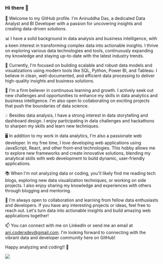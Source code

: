 <div data-iframe-width="150" data-iframe-height="270" data-share-badge-id="4beb8d40-457d-4b53-9044-ee8eabeb3f5e" data-share-badge-host="https://www.credly.com"></div><script type="text/javascript" async src="//cdn.credly.com/assets/utilities/embed.js"></script>

### Hi there 👋

👋 Welcome to my GitHub profile. I'm Aniruddha Das, a dedicated Data Analyst and BI Developer with a passion for uncovering insights and creating data-driven solutions.

📊 I have a solid background in data analysis and business intelligence, with a keen interest in transforming complex data into actionable insights. I thrive on exploring various data technologies and tools, continuously expanding my knowledge and staying up-to-date with the latest industry trends.

🔭 Currently, I'm focused on building scalable and robust data models and visualizations using modern tools like SQL, Python, Power BI, and Tableau. I believe in clean, well-documented, and efficient data processing to deliver high-quality insights and business solutions.

🌱 I'm a firm believer in continuous learning and growth. I actively seek out new challenges and opportunities to enhance my skills in data analytics and business intelligence. I'm also open to collaborating on exciting projects that push the boundaries of data science.

💡 Besides data analysis, I have a strong interest in data storytelling and dashboard design. I enjoy participating in data challenges and hackathons to sharpen my skills and learn new techniques.

🖥️ In addition to my work in data analytics, I'm also a passionate web developer. In my free time, I love developing web applications using JavaScript, React, and other front-end technologies. This hobby allows me to explore new frameworks and create innovative solutions, blending my analytical skills with web development to build dynamic, user-friendly applications.

📚 When I'm not analyzing data or coding, you'll likely find me reading tech blogs, exploring new data visualization techniques, or working on side projects. I also enjoy sharing my knowledge and experiences with others through blogging and mentoring.

🤝 I'm always open to collaboration and learning from fellow data enthusiasts and developers. If you have any interesting projects or ideas, feel free to reach out. Let's turn data into actionable insights and build amazing web applications together!

📫 You can connect with me on LinkedIn or send me an email at ani.coderxdev@gmail.com. I'm looking forward to connecting with the vibrant data and developer community here on GitHub!

Happy analyzing and coding!! 🚀

![](https://komarev.com/ghpvc/?username=AniruddhaDas1&color=green)
<!--
**AniruddhaDas1/AniruddhaDas1** is a ✨ _special_ ✨ repository because its `README.md` (this file) appears on your GitHub profile.

Here are some ideas to get you started:

- 🔭 I’m currently working on ...
- 🌱 I’m currently learning ...
- 👯 I’m looking to collaborate on ...
- 🤔 I’m looking for help with ...
- 💬 Ask me about ...
- 📫 How to reach me: ...
- 😄 Pronouns: ...
- ⚡ Fun fact: ...
-->
